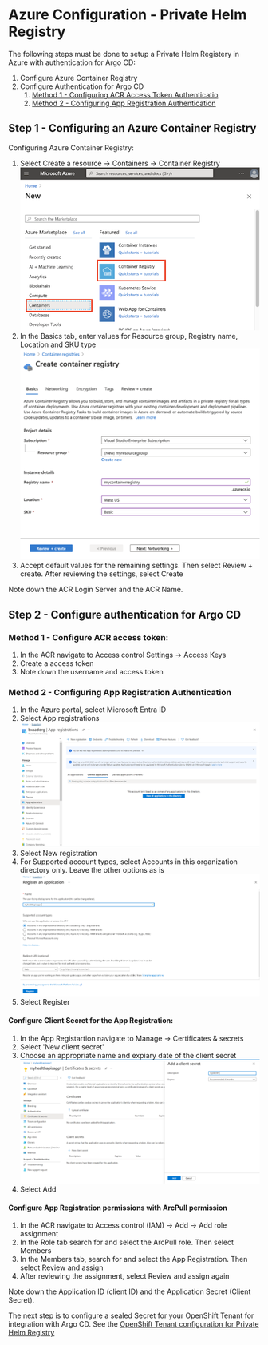 # Azure Configuration - Private Helm Registry 

<!-- To create a private helm registry there are a few configuration steps that need to be done. In the Azure environment we need to configure an Azure Container Registry (ACR). To authenticate towards the ACR we have two methodes. The recommended method involves using an ACR access token and the ACR username for authentication. The second method would be to configure authentication through an App Registartion using the Application ID and an Application Secret. In addition to these Azure resources, we need to configure sealed secrets using kubeseal which will be used to integrate Argo CD. -->

The following steps must be done to setup a Private Helm Registery in Azure with authentication for Argo CD:

1. Configure Azure Container Registry
2. Configure Authentication for Argo CD 
    1. [Method 1 - Configuring ACR Access Token Authenticatio](#configuring-acr-access-token-authentication-method-1)
    2. [Method 2 - Configuring App Registration Authentication](#configuring-app-registration-authentication-method-2)


## Step 1 - Configuring an Azure Container Registry

Configuring Azure Container Registry:

1. Select Create a resource -> Containers -> Container Registry
![Basics Tab Configuration](../../../../img/Private%20Helm%20Registry/acr-step-1.png)
2. In the Basics tab, enter values for Resource group, Registry name, Location and SKU type
![Basics Tab Configuration](../../../../img/Private%20Helm%20Registry/acr-step-2.png)
3. Accept default values for the remaining settings. Then select Review + create. After reviewing the settings, select Create

Note down the ACR Login Server and the ACR Name.

## Step 2 - Configure authentication for Argo CD

### Method 1 - Configure ACR access token:

1. In the ACR navigate to Access control Settings -> Access Keys
2. Create a access token
3. Note down the username and access token

### Method 2 - Configuring App Registration Authentication 

1. In the Azure portal, select Microsoft Entra ID
2. Select App registrations
![Basics Tab Configuration](../../../../img/Private%20Helm%20Registry/app-reg-step-2.png)
1. Select New registration
2. For Supported account types, select Accounts in this organization directory only. Leave the other options as is
![Basics Tab Configuration](../../../../img/Private%20Helm%20Registry/app-reg-step-4.png)
1. Select Register

#### Configure Client Secret for the App Registration:

1. In the App Registartion navigate to Manage -> Certificates & secrets
2. Select 'New client secret'
3. Choose an appropriate name and expiary date of the client secret
![Basics Tab Configuration](../../../../img/Private%20Helm%20Registry/app-reg-client-secret.png)
4. Select Add

#### Configure App Registration permissions  with  ArcPull permission

1. In the ACR navigate to Access control (IAM) -> Add -> Add role assignment
2. In the Role tab search for and select the ArcPull role. Then select Members
3. In the Members tab, search for and select the App Registration. Then select Review and assign
4. After reviewing the assignment, select Review and assign again

Note down the Application ID (client ID) and the Application Secret (Client Secret).

The next step is to configure a sealed Secret for your OpenShift Tenant for integration with Argo CD. See the [OpenShift Tenant configuration for Private Helm Registry](private-helm-registry-openshift-tenant.md)